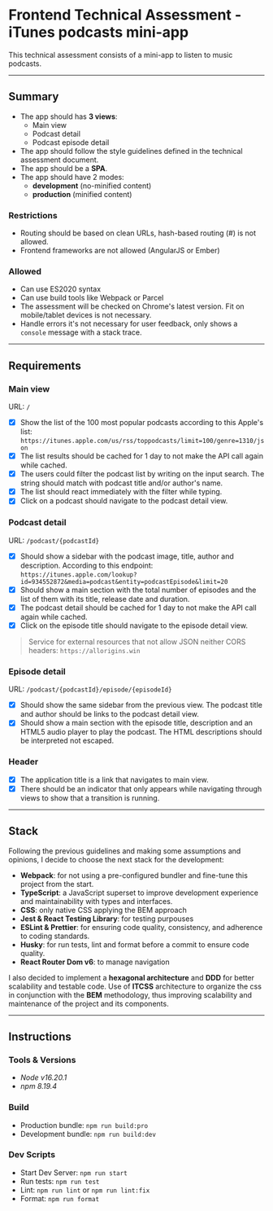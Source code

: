 # Frontend Technical Assessment - iTunes podcasts mini-app

This technical assessment consists of a mini-app to listen to music podcasts.

---

## Summary

- The app should has **3 views**:
  - Main view
  - Podcast detail
  - Podcast episode detail
- The app should follow the style guidelines defined in the technical assessment document.
- The app should be a **SPA**.
- The app should have 2 modes:
  - **development** (no-minified content)
  - **production** (minified content)

### Restrictions

- Routing should be based on clean URLs, hash-based routing (#) is not allowed.
- Frontend frameworks are not allowed (AngularJS or Ember)

### Allowed

- Can use ES2020 syntax
- Can use build tools like Webpack or Parcel
- The assessment will be checked on Chrome's latest version. Fit on mobile/tablet devices is not necessary.
- Handle errors it's not necessary for user feedback, only shows a `console` message with a stack trace.

---

## Requirements

### Main view

URL: `/`

- [x] Show the list of the 100 most popular podcasts according to this Apple's list:
      `https://itunes.apple.com/us/rss/toppodcasts/limit=100/genre=1310/json`
- [x] The list results should be cached for 1 day to not make the API call again while cached.
- [x] The users could filter the podcast list by writing on the input search. The string should match with podcast title and/or author's name.
- [x] The list should react immediately with the filter while typing.
- [x] Click on a podcast should navigate to the podcast detail view.

### Podcast detail

URL: `/podcast/{podcastId}`

- [x] Should show a sidebar with the podcast image, title, author and description. According to this endpoint:
      `https://itunes.apple.com/lookup?id=934552872&media=podcast&entity=podcastEpisode&limit=20`
- [x] Should show a main section with the total number of episodes and the list of them with its title, release date and duration.
- [x] The podcast detail should be cached for 1 day to not make the API call again while cached.
- [x] Click on the episode title should navigate to the episode detail view.

> Service for external resources that not allow JSON neither CORS headers: `https://allorigins.win`

### Episode detail

URL: `/podcast/{podcastId}/episode/{episodeId}`

- [x] Should show the same sidebar from the previous view. The podcast title and author should be links to the podcast detail view.
- [x] Should show a main section with the episode title, description and an HTML5 audio player to play the podcast. The HTML descriptions should be interpreted not escaped.

### Header

- [x] The application title is a link that navigates to main view.
- [x] There should be an indicator that only appears while navigating through views to show that a transition is running.

---

## Stack

Following the previous guidelines and making some assumptions and opinions, I decide to choose the next stack for the development:

- **Webpack**: for not using a pre-configured bundler and fine-tune this project from the start.
- **TypeScript**: a JavaScript superset to improve development experience and maintainability with types and interfaces.
- **CSS**: only native CSS applying the BEM approach
- **Jest & React Testing Library**: for testing purpouses
- **ESLint & Prettier**: for ensuring code quality, consistency, and adherence to coding standards.
- **Husky**: for run tests, lint and format before a commit to ensure code quality.
- **React Router Dom v6**: to manage navigation

I also decided to implement a **hexagonal architecture** and **DDD** for better scalability and testable code.
Use of **ITCSS** architecture to organize the css in conjunction with the **BEM** methodology, thus improving scalability and maintenance of the project and its components.

---

## Instructions

### Tools & Versions

- _Node v16.20.1_
- _npm 8.19.4_

### Build

- Production bundle: `npm run build:pro`
- Development bundle: `npm run build:dev`

### Dev Scripts

- Start Dev Server: `npm run start`
- Run tests: `npm run test`
- Lint: `npm run lint` or `npm run lint:fix`
- Format: `npm run format`
